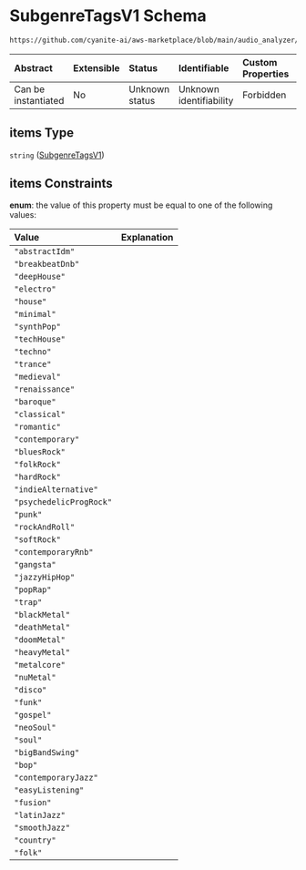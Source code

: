 # SubgenreTagsV1 Schema

```txt
https://github.com/cyanite-ai/aws-marketplace/blob/main/audio_analyzer/schemes/marketplace_v1/schema/TaggingV8.schema.json#/$defs/SubgenreV1/properties/tags/anyOf/0/items
```



| Abstract            | Extensible | Status         | Identifiable            | Custom Properties | Additional Properties | Access Restrictions | Defined In                                                                     |
| :------------------ | :--------- | :------------- | :---------------------- | :---------------- | :-------------------- | :------------------ | :----------------------------------------------------------------------------- |
| Can be instantiated | No         | Unknown status | Unknown identifiability | Forbidden         | Allowed               | none                | [TaggingV8.schema.json\*](../out/TaggingV8.schema.json "open original schema") |

## items Type

`string` ([SubgenreTagsV1](taggingv8-defs-subgenretagsv1.md))

## items Constraints

**enum**: the value of this property must be equal to one of the following values:

| Value                   | Explanation |
| :---------------------- | :---------- |
| `"abstractIdm"`         |             |
| `"breakbeatDnb"`        |             |
| `"deepHouse"`           |             |
| `"electro"`             |             |
| `"house"`               |             |
| `"minimal"`             |             |
| `"synthPop"`            |             |
| `"techHouse"`           |             |
| `"techno"`              |             |
| `"trance"`              |             |
| `"medieval"`            |             |
| `"renaissance"`         |             |
| `"baroque"`             |             |
| `"classical"`           |             |
| `"romantic"`            |             |
| `"contemporary"`        |             |
| `"bluesRock"`           |             |
| `"folkRock"`            |             |
| `"hardRock"`            |             |
| `"indieAlternative"`    |             |
| `"psychedelicProgRock"` |             |
| `"punk"`                |             |
| `"rockAndRoll"`         |             |
| `"softRock"`            |             |
| `"contemporaryRnb"`     |             |
| `"gangsta"`             |             |
| `"jazzyHipHop"`         |             |
| `"popRap"`              |             |
| `"trap"`                |             |
| `"blackMetal"`          |             |
| `"deathMetal"`          |             |
| `"doomMetal"`           |             |
| `"heavyMetal"`          |             |
| `"metalcore"`           |             |
| `"nuMetal"`             |             |
| `"disco"`               |             |
| `"funk"`                |             |
| `"gospel"`              |             |
| `"neoSoul"`             |             |
| `"soul"`                |             |
| `"bigBandSwing"`        |             |
| `"bop"`                 |             |
| `"contemporaryJazz"`    |             |
| `"easyListening"`       |             |
| `"fusion"`              |             |
| `"latinJazz"`           |             |
| `"smoothJazz"`          |             |
| `"country"`             |             |
| `"folk"`                |             |
